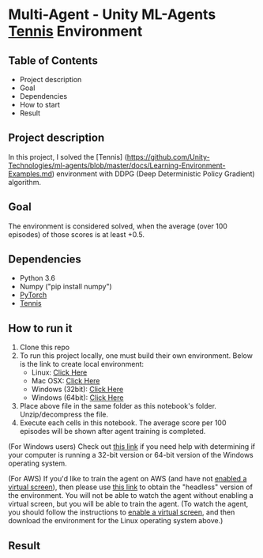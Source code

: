 # Multi-Agent - Unity ML-Agents [Tennis](https://github.com/Unity-Technologies/ml-agents/blob/master/docs/Learning-Environment-Examples.md) Environment

## Table of Contents
* Project description
* Goal
* Dependencies
* How to start
* Result

## Project description
In this project, I solved the [Tennis] (https://github.com/Unity-Technologies/ml-agents/blob/master/docs/Learning-Environment-Examples.md) environment with DDPG (Deep Deterministic Policy Gradient) algorithm.

## Goal
The environment is considered solved, when the average (over 100 episodes) of those scores is at least +0.5.

## Dependencies
* Python 3.6
* Numpy ("pip install numpy")
* [PyTorch](https://pytorch.org/)
* [Tennis](https://github.com/Unity-Technologies/ml-agents/blob/master/docs/Learning-Environment-Examples.md)

## How to run it
1. Clone this repo
2. To run this project locally, one must build their own environment.
   Below is the link to create local environment:
   * Linux: [Click Here](https://s3-us-west-1.amazonaws.com/udacity-drlnd/P3/Tennis/Tennis_Linux.zip)
   * Mac OSX: [Click Here](https://s3-us-west-1.amazonaws.com/udacity-drlnd/P3/Tennis/Tennis.app.zip)
   * Windows (32bit): [Click Here](https://s3-us-west-1.amazonaws.com/udacity-drlnd/P3/Tennis/Tennis_Windows_x86.zip)
   * Windows (64bit): [Click Here](https://s3-us-west-1.amazonaws.com/udacity-drlnd/P3/Tennis/Tennis_Windows_x86_64.zip)
3. Place above file in the same folder as this notebook's folder. Unzip/decompress the file. 
4. Execute each cells in this notebook. The average score per 100 episodes will be shown after agent training is completed. 

(For Windows users) Check out [this link](https://support.microsoft.com/en-us/help/827218/how-to-determine-whether-a-computer-is-running-a-32-bit-version-or-64) if you need help with determining if your computer is running a 32-bit version or 64-bit version of the Windows operating system.

(For AWS) If you'd like to train the agent on AWS (and have not [enabled a virtual screen](https://github.com/Unity-Technologies/ml-agents/blob/master/docs/Training-on-Amazon-Web-Service.md)), then please use [this link](https://s3-us-west-1.amazonaws.com/udacity-drlnd/P2/Reacher/one_agent/Reacher_Linux_NoVis.zip) to obtain the "headless" version of the environment. You will not be able to watch the agent without enabling a virtual screen, but you will be able to train the agent. (To watch the agent, you should follow the instructions to [enable a virtual screen](https://github.com/Unity-Technologies/ml-agents/blob/master/docs/Training-on-Amazon-Web-Service.md), and then download the environment for the Linux operating system above.)

## Result
